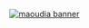 <p align="center">
     <a href="https://www.maoudia.com/about/">
          <img src="https://www.maoudia.com/images/banners/banner-700x350.webp" alt="maoudia banner">
     </a>                                                                                                                    
</p>
